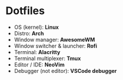 # Dotfiles
* OS (kernel): **Linux**
* Distro: **Arch**
* Window manager: **AwesomeWM**
* Window switcher & launcher: **Rofi**
* Terminal: **Alacritty**
* Terminal multiplexer: **Tmux**
* Editor / IDE: **NeoVim**
* Debugger (not editor): **VSCode debugger**
